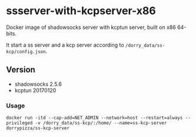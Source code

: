 # ssserver-with-kcpserver-x86
Docker image of shadowsocks server with kcptun server, built on x86 64-bits.

It start a ss server and a kcp server according to `/dorry_data/ss-kcp/config.json`.

## Version
  - shadowsocks 2.5.6
  - kcptun 20170120

### Usage
```
docker run -itd --cap-add=NET_ADMIN --network=host --restart=always --privileged -v /dorry_data/ss-kcp/:/home/ --name=ss-kcp-server dorrypizza/ss-kcp-server
```